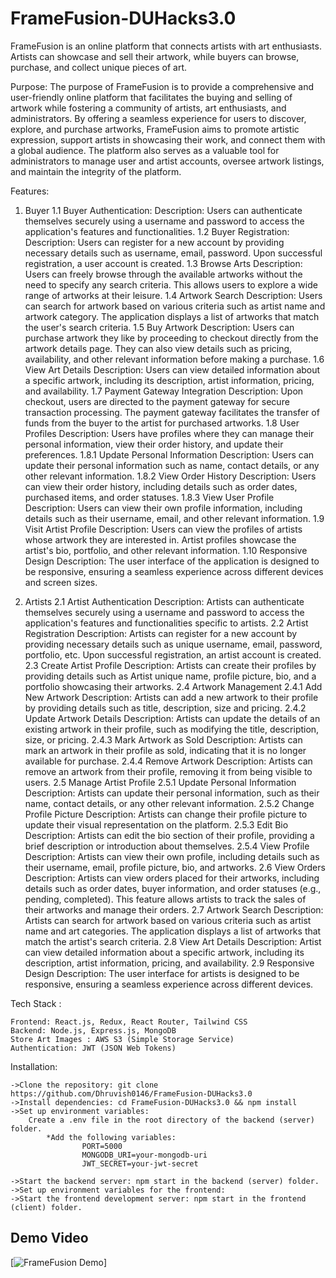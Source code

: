# FrameFusion-DUHacks3.0

FrameFusion is an online platform that connects artists with art enthusiasts. Artists can showcase and sell their artwork, while buyers can browse, purchase, and collect unique pieces of art.

Purpose:
    The purpose of FrameFusion is to provide a comprehensive and user-friendly online platform that facilitates the buying and selling of artwork while fostering a community of artists, art enthusiasts, and administrators. By offering a seamless experience for users to discover, explore, and purchase artworks, FrameFusion aims to promote artistic expression, support artists in showcasing their work, and connect them with a global audience. The platform also serves as a valuable tool for administrators to manage user and artist accounts, oversee artwork listings, and maintain the integrity of the platform.

Features:

1. Buyer
    1.1 Buyer Authentication:
        Description: Users can authenticate themselves securely using a username and password to access the application's features and functionalities.
    1.2 Buyer Registration:
        Description: Users can register for a new account by providing necessary details such as username, email, password. Upon successful registration, a user account is created.
    1.3 Browse Arts
        Description: Users can freely browse through the available artworks without the need to specify any search criteria. This allows users to explore a wide range of artworks at their leisure.
    1.4 Artwork Search
        Description: Users can search for artwork based on various criteria such as artist name and artwork category. The application displays a list of artworks that match the user's search criteria.
    1.5 Buy Artwork
        Description: Users can purchase artwork they like by proceeding to checkout directly from the artwork details page. They can also view details such as pricing, availability, and other relevant information before making a purchase.
    1.6 View Art Details
        Description: Users can view detailed information about a specific artwork, including its description, artist information, pricing, and availability.
    1.7 Payment Gateway Integration
        Description: Upon checkout, users are directed to the payment gateway for secure transaction processing. The payment gateway facilitates the transfer of funds from the buyer to the artist for purchased artworks.
    1.8 User Profiles
        Description: Users have profiles where they can manage their personal information, view their order history, and update their preferences.
        1.8.1 Update Personal Information
            Description: Users can update their personal information such as name, contact details, or any other relevant information.
        1.8.2 View Order History
            Description: Users can view their order history, including details such as order dates, purchased items, and order statuses.
        1.8.3 View User Profile
            Description: Users can view their own profile information, including details such as their username, email, and other relevant information.
    1.9 Visit Artist Profile
        Description: Users can view the profiles of artists whose artwork they are interested in. Artist profiles showcase the artist's bio, portfolio, and other relevant information.
    1.10 Responsive Design
        Description: The user interface of the application is designed to be responsive, ensuring a seamless experience across different devices and screen sizes.

2. Artists
    2.1 Artist Authentication
        Description: Artists can authenticate themselves securely using a username and password to access the application's features and functionalities specific to artists.
    2.2 Artist Registration
        Description: Artists can register for a new account by providing necessary details such as unique username, email, password, portfolio, etc. Upon successful registration, an artist account is created.
    2.3 Create Artist Profile
        Description: Artists can create their profiles by providing details such as Artist unique name, profile picture, bio, and a portfolio showcasing their artworks.
    2.4 Artwork Management
        2.4.1 Add New Artwork
            Description: Artists can add a new artwork to their profile by providing details such as title, description, size and pricing.
        2.4.2 Update Artwork Details
            Description: Artists can update the details of an existing artwork in their profile, such as modifying the title, description, size, or pricing.
        2.4.3 Mark Artwork as Sold
            Description: Artists can mark an artwork in their profile as sold, indicating that it is no longer available for purchase.
        2.4.4 Remove Artwork 
            Description: Artists can remove an artwork from their profile, removing it from being visible to users.
    2.5 Manage Artist Profile
        2.5.1 Update Personal Information
            Description: Artists can update their personal information, such as their name, contact details, or any other relevant information.
        2.5.2 Change Profile Picture
            Description: Artists can change their profile picture to update their visual representation on the platform.
        2.5.3 Edit Bio
            Description: Artists can edit the bio section of their profile, providing a brief description or introduction about themselves.
        2.5.4 View Profile
            Description: Artists can view their own profile, including details such as their username, email, profile picture, bio, and artworks.
    2.6 View Orders
        Description: Artists can view orders placed for their artworks, including details such as order dates, buyer information, and order statuses (e.g., pending, completed). This feature allows artists to track the sales of their artworks and manage their orders.
    2.7 Artwork Search
        Description: Artists can search for artwork based on various criteria such as artist name and art categories. The application displays a list of artworks that match the artist's search criteria.
    2.8 View Art Details
        Description: Artist can view detailed information about a specific artwork, including its description, artist information, pricing, and availability.
    2.9 Responsive Design
        Description: The user interface for artists is designed to be responsive, ensuring a seamless experience across different devices.
  

Tech Stack :

    Frontend: React.js, Redux, React Router, Tailwind CSS
    Backend: Node.js, Express.js, MongoDB
    Store Art Images : AWS S3 (Simple Storage Service)
    Authentication: JWT (JSON Web Tokens)

Installation:

    ->Clone the repository: git clone https://github.com/Dhruvish0146/FrameFusion-DUHacks3.0
    ->Install dependencies: cd FrameFusion-DUHacks3.0 && npm install
    ->Set up environment variables:
        Create a .env file in the root directory of the backend (server) folder.
            *Add the following variables:
                    PORT=5000
                    MONGODB_URI=your-mongodb-uri
                    JWT_SECRET=your-jwt-secret

    ->Start the backend server: npm start in the backend (server) folder.
    ->Set up environment variables for the frontend:
    ->Start the frontend development server: npm start in the frontend (client) folder.

## Demo Video

[![FrameFusion Demo](https://youtu.be/rF6sY58Zqwg?feature=shared)]

